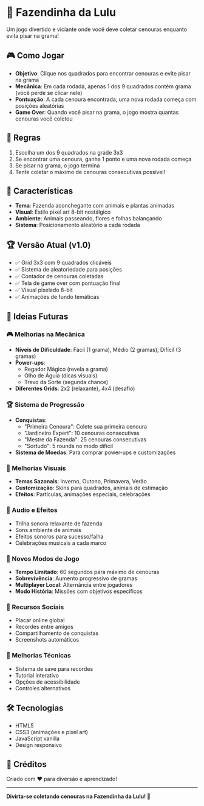 # 🌾 Fazendinha da Lulu

Um jogo divertido e viciante onde você deve coletar cenouras enquanto evita pisar na grama!

## 🎮 Como Jogar

- **Objetivo**: Clique nos quadrados para encontrar cenouras e evite pisar na grama
- **Mecânica**: Em cada rodada, apenas 1 dos 9 quadrados contém grama (você perde se clicar nele)
- **Pontuação**: A cada cenoura encontrada, uma nova rodada começa com posições aleatórias
- **Game Over**: Quando você pisar na grama, o jogo mostra quantas cenouras você coletou

## 🎯 Regras

1. Escolha um dos 9 quadrados na grade 3x3
2. Se encontrar uma cenoura, ganha 1 ponto e uma nova rodada começa
3. Se pisar na grama, o jogo termina
4. Tente coletar o máximo de cenouras consecutivas possível!

## 🎨 Características

- **Tema**: Fazenda aconchegante com animais e plantas animadas
- **Visual**: Estilo pixel art 8-bit nostálgico
- **Ambiente**: Animais passeando, flores e folhas balançando
- **Sistema**: Posicionamento aleatório a cada rodada

## 🏆 Versão Atual (v1.0)

- ✅ Grid 3x3 com 9 quadrados clicáveis
- ✅ Sistema de aleatoriedade para posições
- ✅ Contador de cenouras coletadas
- ✅ Tela de game over com pontuação final
- ✅ Visual pixelado 8-bit
- ✅ Animações de fundo temáticas

## 🚀 Ideias Futuras

### 🎮 Melhorias na Mecânica
- **Níveis de Dificuldade**: Fácil (1 grama), Médio (2 gramas), Difícil (3 gramas)
- **Power-ups**: 
  - Regador Mágico (revela a grama)
  - Olho de Águia (dicas visuais)
  - Trevo da Sorte (segunda chance)
- **Diferentes Grids**: 2x2 (relaxante), 4x4 (desafio)

### 🏆 Sistema de Progressão
- **Conquistas**:
  - "Primeira Cenoura": Colete sua primeira cenoura
  - "Jardineiro Expert": 10 cenouras consecutivas
  - "Mestre da Fazenda": 25 cenouras consecutivas
  - "Sortudo": 5 rounds no modo difícil
- **Sistema de Moedas**: Para comprar power-ups e customizações

### 🎨 Melhorias Visuais
- **Temas Sazonais**: Inverno, Outono, Primavera, Verão
- **Customização**: Skins para quadrados, animais de estimação
- **Efeitos**: Partículas, animações especiais, celebrações

### 🎵 Audio e Efeitos
- Trilha sonora relaxante de fazenda
- Sons ambiente de animais
- Efeitos sonoros para sucesso/falha
- Celebrações musicais a cada marco

### 🌟 Novos Modos de Jogo
- **Tempo Limitado**: 60 segundos para máximo de cenouras
- **Sobrevivência**: Aumento progressivo de gramas
- **Multiplayer Local**: Alternância entre jogadores
- **Modo História**: Missões com objetivos específicos

### 📱 Recursos Sociais
- Placar online global
- Recordes entre amigos
- Compartilhamento de conquistas
- Screenshots automáticos

### 🔧 Melhorias Técnicas
- Sistema de save para recordes
- Tutorial interativo
- Opções de acessibilidade
- Controles alternativos

## 🛠️ Tecnologias

- HTML5
- CSS3 (animações e pixel art)
- JavaScript vanilla
- Design responsivo

## 📝 Créditos

Criado com ❤️ para diversão e aprendizado!

---

**Divirta-se coletando cenouras na Fazendinha da Lulu! 🥕**
